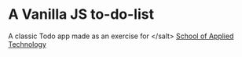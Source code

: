 # A Vanilla JS to-do-list


A classic Todo app made as an exercise for &lt;/salt&gt; [School of Applied Technology](https://salt.study/)